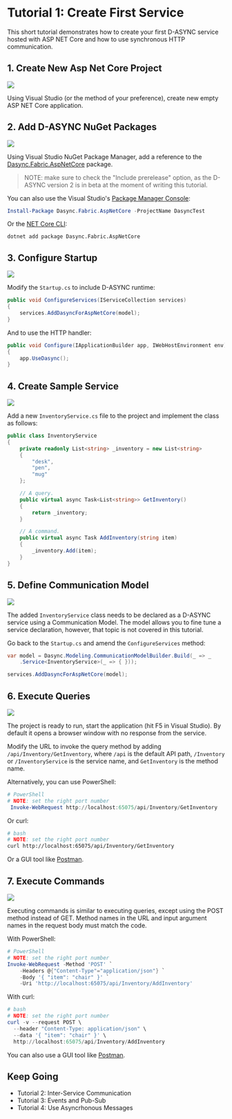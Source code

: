 # Tutorial 1: Create First Service
This short tutorial demonstrates how to create your first D-ASYNC service hosted with ASP NET Core and how to use synchronous HTTP communication.

## 1. Create New Asp Net Core Project
![](media/Tutorial1-1-New-AspNet-Project.png)

Using Visual Studio (or the method of your preference), create new empty ASP NET Core application.

## 2. Add D-ASYNC NuGet Packages
![](media/Tutorial1-2-Add-Dasync-NuGet.png)

Using Visual Studio NuGet Package Manager, add a reference to the [Dasync.Fabric.AspNetCore](https://www.nuget.org/packages/Dasync.Fabric.AspNetCore) package.
> NOTE: make sure to check the "Include prerelease" option, as the D-ASYNC version 2 is in beta at the moment of writing this tutorial.

You can also use the Visual Studio's [Package Manager Console](https://docs.microsoft.com/en-us/nuget/consume-packages/install-use-packages-powershell):
```powershell
Install-Package Dasync.Fabric.AspNetCore -ProjectName DasyncTest
```

Or the [NET Core CLI](https://docs.microsoft.com/en-us/dotnet/core/tools/?tabs=netcore2x):
```
dotnet add package Dasync.Fabric.AspNetCore
```

## 3. Configure Startup
![](media/Tutorial1-3-Configure-Startup.png)

Modify the `Startup.cs` to include D-ASYNC runtime:
```csharp
public void ConfigureServices(IServiceCollection services)
{
    services.AddDasyncForAspNetCore(model);
}
```
And to use the HTTP handler:
```csharp
public void Configure(IApplicationBuilder app, IWebHostEnvironment env)
{
    app.UseDasync();
}
```

## 4. Create Sample Service
![](media/Tutorial1-4-Create-Service.png)

Add a new `InventoryService.cs` file to the project and implement the class as follows:
```csharp
public class InventoryService
{
    private readonly List<string> _inventory = new List<string>
    {
        "desk",
        "pen",
        "mug"
    };

    // A query.
    public virtual async Task<List<string>> GetInventory()
    {
        return _inventory;
    }

    // A command.
    public virtual async Task AddInventory(string item)
    {
        _inventory.Add(item);
    }
}
```

## 5. Define Communication Model
![](media/Tutorial1-5-Define-Model.png)

The added `InventoryService` class needs to be declared as a D-ASYNC service using a Communication Model. The model allows you to fine tune a service declaration, however, that topic is not covered in this tutorial.

Go back to the `Startup.cs` and amend the `ConfigureServices` method:
```csharp
var model = Dasync.Modeling.CommunicationModelBuilder.Build(_ => _
    .Service<InventoryService>(_ => { }));

services.AddDasyncForAspNetCore(model);
```

## 6. Execute Queries
![](media/Tutorial1-6-Execute-Query.png)

The project is ready to run, start the application (hit F5 in Visual Studio). By default it opens a browser window with no response from the service.

Modify the URL to invoke the query method by adding `/api/Inventory/GetInventory`, where `/api` is the default API path, `/Inventory` or `/InventoryService` is the service name, and `GetInventory` is the method name.

Alternatively, you can use PowerShell:
```powershell
# PowerShell
# NOTE: set the right port number
 Invoke-WebRequest http://localhost:65075/api/Inventory/GetInventory
```
Or curl:
```bash
# bash
# NOTE: set the right port number
curl http://localhost:65075/api/Inventory/GetInventory
```
Or a GUI tool like [Postman](https://www.getpostman.com/).

## 7. Execute Commands
![](media/Tutorial1-7-Execute-Command.png)

Executing commands is similar to executing queries, except using the POST method instead of GET. Method names in the URL and input argument names in the request body must match the code. 

With PowerShell:
```powershell
# PowerShell
# NOTE: set the right port number
Invoke-WebRequest -Method 'POST' `
    -Headers @{"Content-Type"="application/json"} `
    -Body '{ "item": "chair" }' `
    -Uri 'http://localhost:65075/api/Inventory/AddInventory'
```

With curl:
```powershell
# bash
# NOTE: set the right port number
curl -v --request POST \
  --header "Content-Type: application/json" \
  --data '{ "item": "chair" }' \
  http://localhost:65075/api/Inventory/AddInventory
```

You can also use a GUI tool like [Postman](https://www.getpostman.com/).

## Keep Going
* Tutorial 2: Inter-Service Communication
* Tutorial 3: Events and Pub-Sub
* Tutorial 4: Use Asyncrhonous Messages